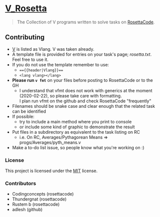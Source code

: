 # [V_Rosetta]
> The Collection of V programs written to solve tasks on [RosettaCode](rosettacode.org). 


## Contributing
* [V](github.com/vlang/v) is listed as Vlang. V was taken already.
* A template file is provided for entries on your task's page; _rosetta.txt_. Feel free to use it.
* If you do not use the template remember to use:
    * ```=={{header|Vlang}}==```
    * ```<lang vlang></lang>```
* __Please run ```v fmt```__ on your files before posting to RosettaCode or to the GH
    * I understand that vfmt does not work with generics at the moment (2020-02-22), so please take care with formatting.  
      I plan run vfmt on the github and check RosettaCode "frequently"
* Filenames should be snake case and clear enough that the related task can be identified
* If possible:
    * try to include a main method where you print to console
    * or include some kind of graphic to demonstrate the result
* Put files in a subdirectory as equivalent to the task listing on RC
    * i.e. On RC, Averages/Pythagorean Means => progs/Averages/pyth_means.v
* Make a to-do list issue, so people know what you're working on :)
### License
This project is licensed under the [MIT](/LICENSE) license.

### Contributors
* Codingconcepts (rosettacode)
* Thundergnat    (rosettacode)
* Rustem b       (rosettacode)
* adlesh         (github)  


[!!]:()
[V_Rosetta]: http://rosettacode.org/wiki/Category:Vlang